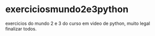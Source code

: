 # exerciciosmundo2e3python
 exercicios do mundo 2 e 3 do curso em video de python, muito legal finalizar todos.
